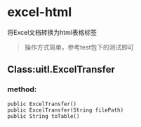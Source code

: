 # excel-html
将Excel文档转换为html表格标签

> 操作方式简单，参考test包下的测试即可

## Class:uitl.ExcelTransfer
### method: 
```$java
public ExcelTransfer()
public ExcelTransfer(String filePath)
public String toTable()
```